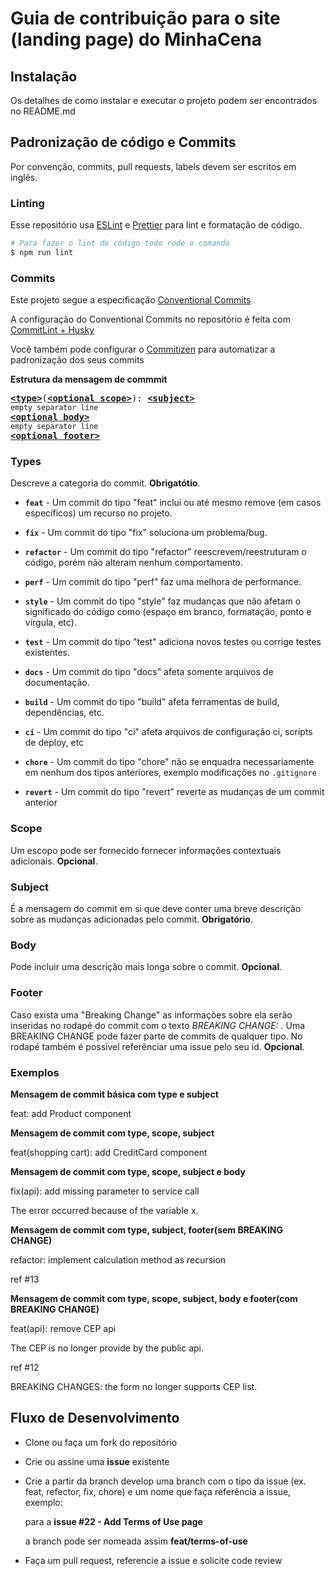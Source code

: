 
# Guia de contribuição para o site (landing page) do MinhaCena

## Instalação

Os detalhes de como instalar e executar o projeto podem ser encontrados no README.md
## Padronização de código e Commits
Por convenção, commits, pull requests, labels devem ser escritos em inglês.

### Linting
Esse repositório usa [ESLint](https://eslint.org/) e [Prettier](https://prettier.io/) para lint e formatação de código.

```bash
# Para fazer o lint do código todo rode o comando
$ npm run lint
```

### Commits
Este projeto segue a especificação [Conventional Commits](https://www.conventionalcommits.org/en/v1.0.0/)

A configuração do Conventional Commits no repositório é feita com [CommitLint + Husky](https://github.com/conventional-changelog/commitlint)

Você também pode configurar o [Commitizen](https://github.com/commitizen/cz-cli) para automatizar a padronização dos seus commits

**Estrutura da mensagem de commmit**

<pre>
<b><a href="#types">&lt;type&gt;</a></b></font>(<b><a href="#scope">&lt;optional scope&gt;</a></b>): <b><a href="#subject">&lt;subject&gt;</a></b>
<sub>empty separator line</sub>
<b><a href="#body">&lt;optional body&gt;</a></b>
<sub>empty separator line</sub>
<b><a href="#footer">&lt;optional footer&gt;</a></b>
</pre>


### Types
Descreve a categoria do commit. **Obrigatótio**.

* **`feat`** - Um commit do tipo "feat" inclui ou até mesmo remove (em casos específicos) um recurso no projeto.

* **`fix`** - Um commit do tipo "fix" soluciona um problema/bug.

* **`refactor`** - Um commit do tipo "refactor" reescrevem/reestruturam o código, porém não alteram nenhum comportamento.

* **`perf`** - Um commit do tipo "perf" faz uma melhora de performance.

* **`style`** - Um commit do tipo "style" faz mudanças que não afetam o significado do código como (espaço em branco, formatação, ponto e vírgula, etc).

* **`test`** - Um commit do tipo "test" adiciona novos testes ou corrige testes existentes.

* **`docs`** - Um commit do tipo "docs" afeta somente arquivos de documentação.

* **`build`** - Um commit do tipo "build" afeta ferramentas de build, dependências, etc.

* **`ci`** - Um commit do tipo "ci" afeta arquivos de configuração ci, scripts de deploy, etc

* **`chore`** - Um commit do tipo "chore" não se enquadra necessariamente em nenhum dos tipos anteriores, exemplo modificações no `.gitignore`

* **`revert`** - Um commit do tipo "revert" reverte as mudanças de um commit anterior

### Scope
Um escopo pode ser fornecido fornecer informações contextuais adicionais.
**Opcional**.

### Subject
É a mensagem do commit em si que deve conter uma breve descrição sobre as mudanças adicionadas pelo commit. **Obrigatório**.

### Body
Pode incluir uma descrição mais longa sobre o commit. **Opcional**.

### Footer
Caso exista uma "Breaking Change" as informações sobre ela serão inseridas no rodapé do commit com o texto *BREAKING CHANGE:* . Uma BREAKING CHANGE pode fazer parte de commits de qualquer tipo.
No rodapé também é possível referênciar uma issue pelo seu id. **Opcional**.

### Exemplos


**Mensagem de commit básica com type e subject**

feat: add Product component

**Mensagem de commit com type, scope, subject**

feat(shopping cart): add CreditCard component

**Mensagem de commit com type, scope, subject e body**

fix(api): add missing parameter to service call

The error occurred because of the variable x.

**Mensagem de commit com type, subject, footer(sem BREAKING CHANGE)**

refactor: implement calculation method as recursion

ref #13

**Mensagem de commit com type, scope, subject, body e footer(com BREAKING CHANGE)**

feat(api): remove CEP api

The CEP is no longer provide by the public api.

ref #12

BREAKING CHANGES: the form no longer supports CEP list.


## Fluxo de Desenvolvimento

* Clone ou faça um fork do repositório
* Crie ou assine uma **issue** existente
* Crie a partir da branch develop uma branch com o tipo da issue (ex. feat, refector, fix, chore) e um nome que faça referência a issue, exemplo:

	para a **issue #22 - Add Terms of Use page**

	a branch pode ser nomeada assim **feat/terms-of-use**
* Faça um pull request, referencie a issue e solicite code review
